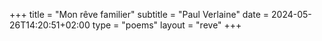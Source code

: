 +++
title = "Mon rêve familier"
subtitle = "Paul Verlaine"
date = 2024-05-26T14:20:51+02:00
type = "poems"
layout = "reve"
+++
